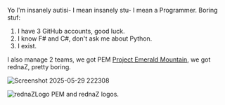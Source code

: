 Yo I'm insanely autisi- I mean insanely stu- I mean a Programmer.
Boring stuf:
1. I have 3 GitHub accounts, good luck.
2. I know F# and C#, don't ask me about Python.
3. I exist.

I also manage 2 teams, we got PEM [Project Emerald Mountain](https://project-emerald-mountain.vercel.app), we got rednaZ, pretty boring.


![Screenshot 2025-05-29 222308](https://github.com/user-attachments/assets/60b0719b-e148-4c83-a298-4927f01fb126)


![rednaZLogo](https://github.com/user-attachments/assets/98004f62-bb3c-4e54-98b5-5eccdeba4ba9)
PEM and rednaZ logos.
